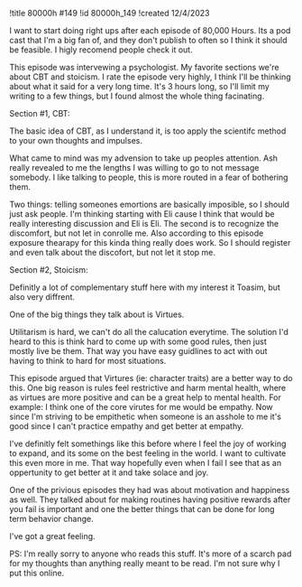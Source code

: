 !title 80000h #149
!id 80000h_149
!created 12/4/2023

I want to start doing right ups after each episode of 80,000 Hours. Its a pod cast that I'm a big fan of, and they don't publish to often so I think it should be feasible. I higly recomend people check it out.

This episode was intervewing a psychologist. My favorite sections we're about CBT and stoicism. I rate the episode very highly, I think I'll be thinking about what it said for a very long time. It's 3 hours long, so I'll limit my writing to a few things, but I found almost the whole thing facinating.

Section #1, CBT:

The basic idea of CBT, as I understand it, is too apply the scientifc method to your own thoughts and impulses.

What came to mind was my advension to take up peoples attention. Ash really revealed to me the lengths I was willing to go to not message somebody. I like talking to people, this is more routed in a fear of bothering them.

Two things: telling someones emortions are basically imposible, so I should just ask people. I'm thinking starting with Eli cause I think that would be really interesting discussion and Eli is Eli. The second is to recognize the discomfort, but not let in conrolle me. Also according to this episode exposure thearapy for this kinda thing really does work. So I should register and even talk about the discofort, but not let it stop me.

Section #2, Stoicism:

Definitly a lot of complementary stuff here with my interest it Toasim, but also very diffrent.

One of the big things they talk about is Virtues.

Utilitarism is hard, we can't do all the calucation everytime. The solution I'd heard to this is think hard to come up with some good rules, then just mostly live be them. That way you have easy guidlines to act with out having to think to hard for most situations.

This episode argued that Virtures (ie: character traits) are a better way to do this. One big reason is rules feel restrictive and harm mental health, where as virtues are more positive and can be a great help to mental health. For example: I think one of the core virutes for me would be empathy. Now since I'm striving to be empithetic when someone is an asshole to me it's good since I can't practice empathy and get better at empathy.

I've definitly felt somethings like this before where I feel the joy of working to expand, and its some on the best feeling in the world. I want to cultivate this even more in me. That way hopefully even when I fail I see that as an oppertunity to get better at it and take solace and joy.

One of the privious episodes they had was about motivation and happiness as well. They talked about for making routines having positive rewards after you fail is important and one the better things that can be done for long term behavior change.

I've got a great feeling.

PS: I'm really sorry to anyone who reads this stuff. It's more of a scarch pad for my thoughts than anything really meant to be read. I'm not sure why I put this online.